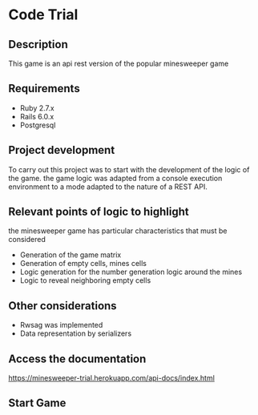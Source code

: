# Code Trial


## Description 

This game is an api rest version of the popular minesweeper game

## Requirements

* Ruby 2.7.x 
* Rails 6.0.x 
* Postgresql
 
## Project development

To carry out this project was to start with the development of the logic of the game.
the game logic was adapted from a console execution environment to a mode adapted to the nature of a REST API.
## Relevant points of logic to highlight
the minesweeper game has particular characteristics that must be considered

* Generation of the game matrix
* Generation of empty cells, mines cells
* Logic generation for the number generation logic around the mines
* Logic to reveal neighboring empty cells

## Other considerations

* Rwsag was implemented
* Data representation by serializers

## Access the documentation
https://minesweeper-trial.herokuapp.com/api-docs/index.html
## Start Game


